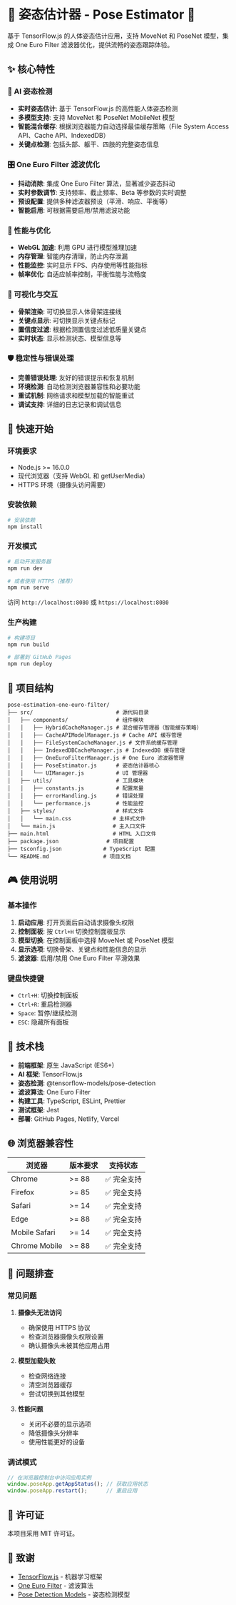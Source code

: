 # 🤖 姿态估计器 - Pose Estimator 🎯

基于 TensorFlow.js 的人体姿态估计应用，支持 MoveNet 和 PoseNet 模型，集成 One Euro Filter 滤波器优化，提供流畅的姿态跟踪体验。

## ✨ 核心特性

### 🎯 AI 姿态检测
- **实时姿态估计**: 基于 TensorFlow.js 的高性能人体姿态检测
- **多模型支持**: 支持 MoveNet 和 PoseNet MobileNet 模型
- **智能混合缓存**: 根据浏览器能力自动选择最佳缓存策略（File System Access API、Cache API、IndexedDB）
- **关键点检测**: 包括头部、躯干、四肢的完整姿态信息

### 🎛️ One Euro Filter 滤波优化
- **抖动消除**: 集成 One Euro Filter 算法，显著减少姿态抖动
- **实时参数调节**: 支持频率、截止频率、Beta 等参数的实时调整
- **预设配置**: 提供多种滤波器预设（平滑、响应、平衡等）
- **智能启用**: 可根据需要启用/禁用滤波功能

### 🚀 性能与优化
- **WebGL 加速**: 利用 GPU 进行模型推理加速
- **内存管理**: 智能内存清理，防止内存泄漏
- **性能监控**: 实时显示 FPS、内存使用等性能指标
- **帧率优化**: 自适应帧率控制，平衡性能与流畅度

### 🎨 可视化与交互
- **骨架渲染**: 可切换显示人体骨架连接线
- **关键点显示**: 可切换显示关键点标记
- **置信度过滤**: 根据检测置信度过滤低质量关键点
- **实时状态**: 显示检测状态、模型信息等

### 🛡️ 稳定性与错误处理
- **完善错误处理**: 友好的错误提示和恢复机制
- **环境检测**: 自动检测浏览器兼容性和必要功能
- **重试机制**: 网络请求和模型加载的智能重试
- **调试支持**: 详细的日志记录和调试信息

## 🚀 快速开始

### 环境要求

- Node.js >= 16.0.0
- 现代浏览器（支持 WebGL 和 getUserMedia）
- HTTPS 环境（摄像头访问需要）

### 安装依赖

```bash
# 安装依赖
npm install
```

### 开发模式

```bash
# 启动开发服务器
npm run dev

# 或者使用 HTTPS（推荐）
npm run serve
```

访问 `http://localhost:8080` 或 `https://localhost:8080`

### 生产构建

```bash
# 构建项目
npm run build

# 部署到 GitHub Pages
npm run deploy
```

## 📁 项目结构

```
pose-estimation-one-euro-filter/
├── src/                          # 源代码目录
│   ├── components/               # 组件模块
│   │   ├── HybridCacheManager.js # 混合缓存管理器（智能缓存策略）
│   │   ├── CacheAPIModelManager.js # Cache API 缓存管理
│   │   ├── FileSystemCacheManager.js # 文件系统缓存管理
│   │   ├── IndexedDBCacheManager.js # IndexedDB 缓存管理
│   │   ├── OneEuroFilterManager.js # One Euro 滤波器管理
│   │   ├── PoseEstimator.js      # 姿态估计器核心
│   │   └── UIManager.js          # UI 管理器
│   ├── utils/                    # 工具模块
│   │   ├── constants.js          # 配置常量
│   │   ├── errorHandling.js      # 错误处理
│   │   └── performance.js        # 性能监控
│   ├── styles/                   # 样式文件
│   │   └── main.css             # 主样式文件
│   └── main.js                  # 主入口文件
├── main.html                    # HTML 入口文件
├── package.json               # 项目配置
├── tsconfig.json             # TypeScript 配置
└── README.md                 # 项目文档
```

## 🎮 使用说明

### 基本操作

1. **启动应用**: 打开页面后自动请求摄像头权限
2. **控制面板**: 按 `Ctrl+H` 切换控制面板显示
3. **模型切换**: 在控制面板中选择 MoveNet 或 PoseNet 模型
4. **显示选项**: 切换骨架、关键点和性能信息的显示
5. **滤波器**: 启用/禁用 One Euro Filter 平滑效果

### 键盘快捷键

- `Ctrl+H`: 切换控制面板
- `Ctrl+R`: 重启检测器
- `Space`: 暂停/继续检测
- `ESC`: 隐藏所有面板

## 🔧 技术栈

- **前端框架**: 原生 JavaScript (ES6+)
- **AI 框架**: TensorFlow.js
- **姿态检测**: @tensorflow-models/pose-detection
- **滤波算法**: One Euro Filter
- **构建工具**: TypeScript, ESLint, Prettier
- **测试框架**: Jest
- **部署**: GitHub Pages, Netlify, Vercel

## 🌐 浏览器兼容性

| 浏览器 | 版本要求 | 支持状态 |
|--------|----------|----------|
| Chrome | >= 88 | ✅ 完全支持 |
| Firefox | >= 85 | ✅ 完全支持 |
| Safari | >= 14 | ✅ 完全支持 |
| Edge | >= 88 | ✅ 完全支持 |
| Mobile Safari | >= 14 | ✅ 完全支持 |
| Chrome Mobile | >= 88 | ✅ 完全支持 |

## 🐛 问题排查

### 常见问题

1. **摄像头无法访问**
   - 确保使用 HTTPS 协议
   - 检查浏览器摄像头权限设置
   - 确认摄像头未被其他应用占用

2. **模型加载失败**
   - 检查网络连接
   - 清空浏览器缓存
   - 尝试切换到其他模型

3. **性能问题**
   - 关闭不必要的显示选项
   - 降低摄像头分辨率
   - 使用性能更好的设备

### 调试模式

```javascript
// 在浏览器控制台中访问应用实例
window.poseApp.getAppStatus(); // 获取应用状态
window.poseApp.restart();      // 重启应用
```

## 📄 许可证

本项目采用 MIT 许可证。

## 🙏 致谢

- [TensorFlow.js](https://www.tensorflow.org/js) - 机器学习框架
- [One Euro Filter](http://cristal.univ-lille.fr/~casiez/1euro/) - 滤波算法
- [Pose Detection Models](https://github.com/tensorflow/tfjs-models/tree/master/pose-detection) - 姿态检测模型